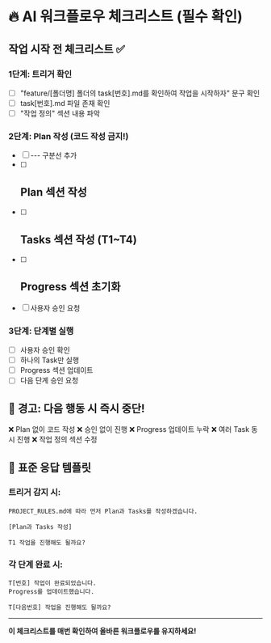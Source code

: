 # 🔥 AI 워크플로우 체크리스트 (필수 확인)

## 작업 시작 전 체크리스트 ✅

### 1단계: 트리거 확인
- [ ] "feature/[폴더명] 폴더의 task[번호].md를 확인하여 작업을 시작하자" 문구 확인
- [ ] task[번호].md 파일 존재 확인
- [ ] "작업 정의" 섹션 내용 파악

### 2단계: Plan 작성 (코드 작성 금지!)
- [ ] --- 구분선 추가
- [ ] ## Plan 섹션 작성
- [ ] ## Tasks 섹션 작성 (T1~T4)
- [ ] ## Progress 섹션 초기화
- [ ] 사용자 승인 요청

### 3단계: 단계별 실행
- [ ] 사용자 승인 확인
- [ ] 하나의 Task만 실행
- [ ] Progress 섹션 업데이트
- [ ] 다음 단계 승인 요청

## 🚨 경고: 다음 행동 시 즉시 중단!

❌ Plan 없이 코드 작성
❌ 승인 없이 진행
❌ Progress 업데이트 누락
❌ 여러 Task 동시 진행
❌ 작업 정의 섹션 수정

## 📝 표준 응답 템플릿

### 트리거 감지 시:
```
PROJECT_RULES.md에 따라 먼저 Plan과 Tasks를 작성하겠습니다.

[Plan과 Tasks 작성]

T1 작업을 진행해도 될까요?
```

### 각 단계 완료 시:
```
T[번호] 작업이 완료되었습니다.
Progress를 업데이트했습니다.

T[다음번호] 작업을 진행해도 될까요?
```

---
**이 체크리스트를 매번 확인하여 올바른 워크플로우를 유지하세요!**